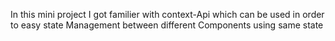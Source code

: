 In this mini project I got familier with context-Api which can be used in order to easy state Management between different Components using same state 
